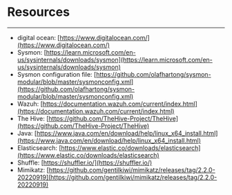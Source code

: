 # Resources

---

- digital ocean: [https://www.digitalocean.com/](https://www.digitalocean.com/)
- Sysmon: [https://learn.microsoft.com/en-us/sysinternals/downloads/sysmon](https://learn.microsoft.com/en-us/sysinternals/downloads/sysmon)
- Sysmon configuration file: [https://github.com/olafhartong/sysmon-modular/blob/master/sysmonconfig.xml](https://github.com/olafhartong/sysmon-modular/blob/master/sysmonconfig.xml)
- Wazuh: [https://documentation.wazuh.com/current/index.html](https://documentation.wazuh.com/current/index.html)
- The Hive: [https://github.com/TheHive-Project/TheHive](https://github.com/TheHive-Project/TheHive)
- Java: [https://www.java.com/en/download/help/linux_x64_install.html](https://www.java.com/en/download/help/linux_x64_install.html)
- Elasticsearch: [https://www.elastic.co/downloads/elasticsearch](https://www.elastic.co/downloads/elasticsearch)
- Shuffle: [https://shuffler.io/](https://shuffler.io/)
- Mimikatz: [https://github.com/gentilkiwi/mimikatz/releases/tag/2.2.0-20220919](https://github.com/gentilkiwi/mimikatz/releases/tag/2.2.0-20220919)